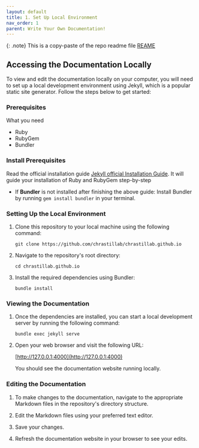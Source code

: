 ```yaml
---
layout: default
title: 1. Set Up Local Environment
nav_order: 1
parent: Write Your Own Documentation!
---
```

{: .note}
This is  a copy-paste of the repo readme file [REAME](https://github.com/ChrastilLab/chrastillab.github.io)

## Accessing the Documentation Locally


To view and edit the documentation locally on your computer, you will need to set up a local development environment using Jekyll, which is a popular static site generator. Follow the steps below to get started:

### Prerequisites

What you need
- Ruby
- RubyGem
- Bundler

### Install Prerequisites

Read the official installation guide [Jekyll official Installation Guide](https://jekyllrb.com/docs/installation/). It will guide your installation of Ruby and RubyGem step-by-step
-  If **Bundler** is not installed after finishing the above guide: Install Bundler by running `gem install bundler` in your terminal.

### Setting Up the Local Environment

1. Clone this repository to your local machine using the following command:

   ```
   git clone https://github.com/chrastillab/chrastillab.github.io
   ```

2. Navigate to the repository's root directory:

   ```
   cd chrastillab.github.io
   ```

3. Install the required dependencies using Bundler:

   ```
   bundle install
   ```

### Viewing the Documentation

1. Once the dependencies are installed, you can start a local development server by running the following command:

   ```
   bundle exec jekyll serve
   ```

2. Open your web browser and visit the following URL:

   [http://127.0.0.1:4000](http://127.0.0.1:4000)

   You should see the documentation website running locally.

### Editing the Documentation

1. To make changes to the documentation, navigate to the appropriate Markdown files in the repository's directory structure.

2. Edit the Markdown files using your preferred text editor.

3. Save your changes.

4. Refresh the documentation website in your browser to see your edits.